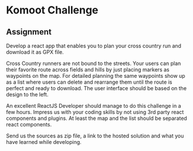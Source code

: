 # Komoot Challenge

## Assignment

Develop a react app that enables you to plan your cross country run and download it as GPX file.

Cross Country runners are not bound to the streets.
Your users can plan their favorite route across fields and
hills by just placing markers as waypoints on the map.
For detailed planning the same waypoints show up as a list where
users can delete and rearrange them until the route is perfect and ready to download.
The user interface should be based on the design to the left. 

An excellent ReactJS Developer should manage to do this challenge in a few hours.
Impress us with your coding skills by not using 3rd party react components and plugins.
At least the map and the list should be separated react components.

Send us the sources as zip file, a link to the hosted solution and
what you have learned while developing.
